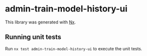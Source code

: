 # admin-train-model-history-ui

This library was generated with [Nx](https://nx.dev).

## Running unit tests

Run `nx test admin-train-model-history-ui` to execute the unit tests.
